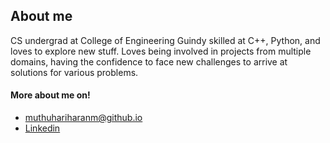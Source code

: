 <!--
**muthuhariharanm/muthuhariharanm** is a ✨ _special_ ✨ repository because its `README.md` (this file) appears on your GitHub profile.

Here are some ideas to get you started:

- 🔭 I’m currently working on ...
- 🌱 I’m currently learning ...
- 👯 I’m looking to collaborate on ...
- 🤔 I’m looking for help with ...
- 💬 Ask me about ...
- 📫 How to reach me: ...
- 😄 Pronouns: ...
- ⚡ Fun fact: ...
-->

## About me
CS undergrad at College of Engineering Guindy skilled at C++, Python, and loves to
explore new stuff. Loves being involved in projects from multiple domains,
having the confidence to face new challenges to arrive at solutions for various problems.

#### More about me on!
- [muthuhariharanm@github.io](https://muthuhariharanm.github.io)
- [Linkedin](https://linkedin.com/in/muthuhariharanm)

